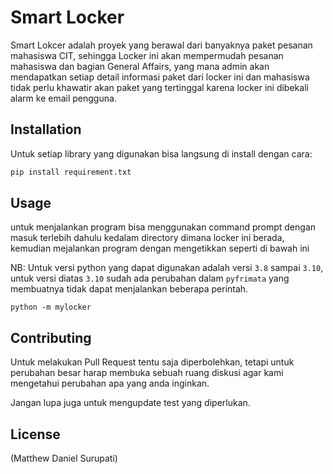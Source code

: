 # Smart Locker

Smart Lokcer adalah proyek yang berawal dari banyaknya paket pesanan mahasiswa CIT, sehingga Locker ini akan mempermudah pesanan mahasiswa dan bagian General Affairs, yang mana admin akan mendapatkan setiap detail informasi paket dari locker ini dan mahasiswa tidak perlu khawatir akan paket yang tertinggal karena locker ini dibekali alarm ke email pengguna.

## Installation

Untuk setiap library yang digunakan bisa langsung di install dengan cara:

```bash
pip install requirement.txt
```

## Usage
untuk menjalankan program bisa menggunakan command prompt dengan masuk terlebih dahulu kedalam directory dimana locker ini berada, kemudian mejalankan program dengan mengetikkan seperti di bawah ini

NB: Untuk versi python yang dapat digunakan adalah versi ```3.8``` sampai ```3.10```, untuk versi diatas ```3.10``` sudah ada perubahan dalam ```pyfrimata``` yang membuatnya tidak dapat menjalankan beberapa perintah.

```
python -m mylocker
```

## Contributing

Untuk melakukan Pull Request tentu saja diperbolehkan, tetapi untuk perubahan besar harap membuka sebuah ruang diskusi agar kami mengetahui perubahan apa yang anda inginkan.

Jangan lupa juga untuk mengupdate test yang diperlukan.

## License

(Matthew Daniel Surupati)
